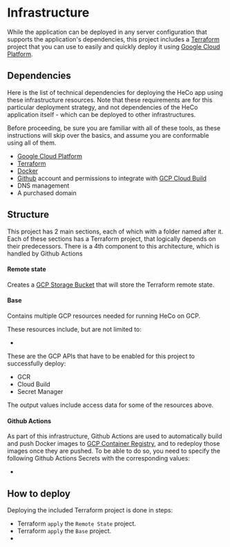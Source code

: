 # Infrastructure

While the application can be deployed in any server configuration that supports the application's
dependencies, this project includes a [Terraform](https://www.terraform.io/) project
that you can use to easily and quickly deploy it using
[Google Cloud Platform](https://cloud.google.com/).

## Dependencies

Here is the list of technical dependencies for deploying the HeCo app using these infrastructure
resources. Note that these requirements are for this particular deployment strategy, and not dependencies
of the HeCo application itself - which can be deployed to other infrastructures.

Before proceeding, be sure you are familiar with all of these tools, as these instructions
will skip over the basics, and assume you are conformable using all of them. 

- [Google Cloud Platform](https://cloud.google.com)
- [Terraform](https://www.terraform.io/)
- [Docker](https://www.docker.com/)
- [Github](https://github.com) account and permissions to integrate with [GCP Cloud Build](https://cloud.google.com/build/docs/automating-builds/build-repos-from-github)
- DNS management 
- A purchased domain

## Structure

This project has 2 main sections, each of which with a folder named after it. Each of these sections has a
Terraform project, that logically depends on their predecessors. There is a 4th component to this architecture, 
which is handled by Github Actions

#### Remote state

Creates a [GCP Storage Bucket](https://cloud.google.com/storage/docs/json_api/v1/buckets)
that will store the Terraform remote state.

#### Base

Contains multiple GCP resources needed for running HeCo on GCP.

These resources include, but are not limited to:
- <TBD>

These are the GCP APIs that have to be enabled for this project to successfully deploy:
- GCR
- Cloud Build
- Secret Manager

The output values include access data for some of the resources above.

#### Github Actions

As part of this infrastructure, Github Actions are used to automatically build and push Docker images to [GCP Container 
Registry](https://cloud.google.com/container-registry), and
to redeploy those images once they are pushed. To be able to do so, you need to specify the following Github Actions
Secrets with the corresponding values:

- <TBD>

## How to deploy

Deploying the included Terraform project is done in steps:
- Terraform `apply` the `Remote State` project.
- Terraform `apply` the `Base` project.
- <TBD>


